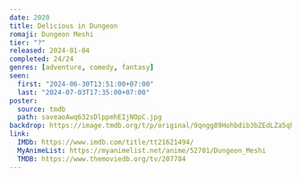 ```yaml
---
date: 2020
title: Delicious in Dungeon
romaji: Dungeon Meshi
tier: "?"
released: 2024-01-04
completed: 24/24
genres: [adventure, comedy, fantasy]
seen:
  first: "2024-06-30T13:51:00+07:00"
  last: "2024-07-03T17:35:00+07:00"
poster:
  source: tmdb
  path: saveaoAwq632sDlppmhEIjNOpC.jpg
backdrop: https://image.tmdb.org/t/p/original/9qngg89Hohbdib3bZEdLZa5qhOl.jpg
link:
  IMDb: https://www.imdb.com/title/tt21621494/
  MyAnimeList: https://myanimelist.net/anime/52701/Dungeon_Meshi
  TMDB: https://www.themoviedb.org/tv/207784
---
```

